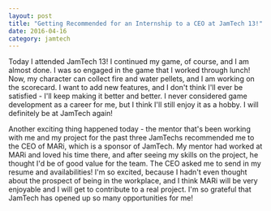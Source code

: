 ```yaml
---
layout: post
title: "Getting Recommended for an Internship to a CEO at JamTech 13!"
date: 2016-04-16
category: jamtech
---
```

Today I attended JamTech 13! I continued my game, of course, and I am almost done. I was so engaged in the game that I worked through lunch! Now, my character can collect fire and water pellets, and I am working on the scorecard. I want to add new features, and I don't think I'll ever be satisfied - I'll keep making it better and better. I never considered game development as a career for me, but I think I'll still enjoy it as a hobby. I will definitely be at JamTech again!

Another exciting thing happened today - the mentor that's been working with me and my project for the past three JamTechs recommended me to the CEO of MARi, which is a sponsor of JamTech. My mentor had worked at MARi and loved his time there, and after seeing my skills on the project, he thought I'd be of good value for the team. The CEO asked me to send in my resume and availabilities! I'm so excited, because I hadn't even thought about the prospect of being in the workplace, and I think MARi will be very enjoyable and I will get to contribute to a real project. I'm so grateful that JamTech has opened up so many opportunities for me!

